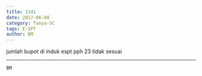 ```yaml
---
title: 1141
date: 2017-06-08
category: Tanya-SC
tags: E-SPT
author: BM
---
```


jumlah bupot di induk espt pph 23 tidak sesuai

---



`BM`
